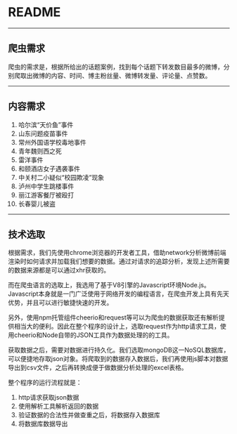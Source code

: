 # README

------

## 爬虫需求
爬虫的需求是，根据所给出的话题案例，找到每个话题下转发数目最多的微博，分别爬取出微博的内容、时间、博主粉丝量、微博转发量、评论量、点赞数。

------

## 内容需求

1. 哈尔滨“天价鱼”事件
2. 山东问题疫苗事件
3. 常州外国语学校毒地事件
4. 青年魏则西之死
5. 雷洋事件
6. 和颐酒店女子遇袭事件
7. 中关村二小疑似“校园欺凌”现象
8. 泸州中学生跳楼事件
9. 丽江游客餐厅被殴打
10. 长春婴儿被盗

------

## 技术选取
根据需求，我们先使用chrome浏览器的开发者工具，借助network分析微博前端渲染时如何请求并加载我们想要的数据。通过对请求的追踪分析，发现上述所需要的数据来源都是可以通过xhr获取的。

而在爬虫语言的选取上，我选用了基于V8引擎的Javascript环境Node.js。Javascript本身就是一门广泛使用于网络开发的编程语言，在爬虫开发上具有先天优势，并且可以进行敏捷快速的开发。

另外，使用npm托管组件cheerio和request等可以为爬虫的数据获取还有解析提供相当大的便利。因此在整个程序的设计上，选取request作为http请求工具，使用cheerio和Node自带的JSON工具作为数据处理的的工具。

获取数据之后，需要对数据进行持久化。我们选取mongoDB这一NoSQL数据库，可以便捷地存取json对象。将爬取到的数据存入数据后，我们再使用js脚本对数据导出到csv文件，之后再转换成便于做数据分析处理的excel表格。

整个程序的运行流程就是：
1. http请求获取json数据
2. 使用解析工具解析返回的数据
3. 验证数据的合法性并做查重之后，将数据存入数据库
4. 将数据库数据导出